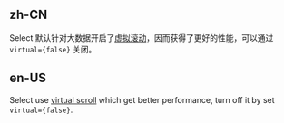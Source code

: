 ## zh-CN

Select 默认针对大数据开启了[虚拟滚动](https://github.com/react-component/virtual-list)，因而获得了更好的性能，可以通过 `virtual={false}` 关闭。

## en-US

Select use [virtual scroll](https://github.com/react-component/virtual-list) which get better performance, turn off it by set `virtual={false}`.
